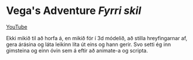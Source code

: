 # Vega's Adventure _Fyrri skil_
[YouTube](https://youtu.be/SsZZJT8dQ-0)

Ekki mikið til að horfa á, en mikið fór í 3d módelið, að stilla hreyfingarnar af, gera árásina og láta leikinn líta út eins og hann gerir. 
Svo setti ég inn gimsteina og einn óvin sem á eftir að animate-a og scripta.

